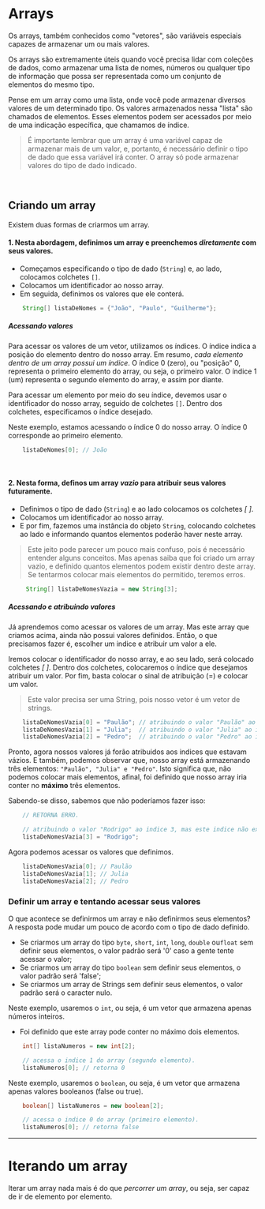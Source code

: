 # Arrays 
Os arrays, também conhecidos como "vetores", são variáveis especiais capazes de armazenar um ou mais valores.

Os arrays são extremamente úteis quando você precisa lidar com coleções de dados, como armazenar uma lista de nomes, números ou qualquer tipo de informação que possa ser representada como um conjunto de elementos do mesmo tipo.

Pense em um array como uma lista, onde você pode armazenar diversos valores de um determinado tipo. Os valores armazenados nessa "lista" são chamados de elementos. Esses elementos podem ser acessados por meio de uma indicação específica, que chamamos de índice.
> É importante lembrar que um array é uma variável capaz de armazenar mais de um valor, e, portanto, é necessário definir o tipo de dado que essa variável irá conter. O array só pode armazenar valores do tipo de dado indicado.

</br>

## Criando um array
Existem duas formas de criarmos um array. 

#### 1. Nesta abordagem, definimos um array e preenchemos _diretamente_ com seus valores.
- Começamos especificando o tipo de dado (`String`) e, ao lado, colocamos colchetes `[]`.
- Colocamos um identificador ao nosso array. 
- Em seguida, definimos os valores que ele conterá.     
```java
    String[] listaDeNomes = {"João", "Paulo", "Guilherme"}; 
```

##### Acessando valores 
Para acessar os valores de um vetor, utilizamos os índices. O índice indica a posição do elemento dentro do nosso array. Em resumo, _cada elemento dentro de um array possui um índice_. O índice 0 (zero), ou "posição" 0, representa o primeiro elemento do array, ou seja, o primeiro valor. O índice 1 (um) representa o segundo elemento do array, e assim por diante.

Para acessar um elemento por meio do seu índice, devemos usar o identificador do nosso array, seguido de colchetes `[]`. Dentro dos colchetes, especificamos o índice desejado.

Neste exemplo, estamos acessando o índice 0 do nosso array. O índice 0 corresponde ao primeiro elemento.
```java
    listaDeNomes[0]; // João
```

</br>

#### 2. Nesta forma, definos um array _vazio_ para atribuir seus valores futuramente. 
- Definimos o tipo de dado (`String`) e ao lado colocamos os colchetes _[ ]_. 
- Colocamos um identificador ao nosso array. 
- E por fim, fazemos uma instância do objeto `String`, colocando colchetes ao lado e informando quantos elementos poderão haver neste array. 
> Este jeito pode parecer um pouco mais confuso, pois é necessário entender alguns conceitos. Mas apenas saiba que foi criado um array vazio, e definido quantos elementos podem existir dentro deste array. Se tentarmos colocar mais elementos do permitido, teremos erros. 

```java
     String[] listaDeNomesVazia = new String[3];
```

##### Acessando e atribuindo valores
Já aprendemos como acessar os valores de um array. Mas este array que criamos acima, ainda não possui valores definidos. Então, o que precisamos fazer é, escolher um indice e atribuir um valor a ele. 

Iremos colocar o identificador do nosso array, e ao seu lado, será colocado colchetes _[ ]_. Dentro dos colchetes, colocaremos o índice que desejamos atribuir um valor. Por fim, basta colocar o sinal de atribuição (=) e colocar um valor. 
> Este valor precisa ser uma String, pois nosso vetor é um vetor de strings. 
```java
    listaDeNomesVazia[0] = "Paulão"; // atribuindo o valor "Paulão" ao indice 0. 
    listaDeNomesVazia[1] = "Julia";  // atribuindo o valor "Julia" ao indice 1.
    listaDeNomesVazia[2] = "Pedro";  // atribuindo o valor "Pedro" ao indice 2. 
```

Pronto, agora nossos valores já forão atribuidos aos indices que estavam vázios. 
E também, podemos observar que, nosso array está armazenando três elementos: `"Paulão", "Julia" e "Pedro"`.
Isto significa que, não podemos colocar mais elementos, afinal, foi definido que nosso array iria conter no __máximo__ três elementos. 

Sabendo-se disso, sabemos que não poderíamos fazer isso: 
```java
    // RETORNA ERRO. 

    // atribuindo o valor "Rodrigo" ao indice 3, mas este indice não existe. 
    listaDeNomesVazia[3] = "Rodrigo"; 
```

Agora podemos acessar os valores que definimos. 
```java
    listaDeNomesVazia[0]; // Paulão
    listaDeNomesVazia[1]; // Julia
    listaDeNomesVazia[2]; // Pedro
```


### Definir um array e tentando acessar seus valores
O que acontece se definirmos um array e não definirmos seus elementos? A resposta pode mudar um pouco de acordo com o tipo de dado definido. 
- Se criarmos um array do tipo `byte`, `short`, `int`, `long`, `double` ou`float` sem definir seus elementos, o valor padrão será '0' caso a gente tente acessar o valor;
- Se criarmos um array do tipo `boolean` sem definir seus elementos, o valor padrão será 'false';
- Se criarmos um array de Strings sem definir seus elementos, o valor padrão será o caracter nulo. 

Neste exemplo, usaremos o `int`, ou seja, é um vetor que armazena apenas números inteiros.
- Foi definido que este array pode conter no máximo dois elementos.  
```java
    int[] listaNumeros = new int[2];  

    // acessa o indice 1 do array (segundo elemento). 
    listaNumeros[0]; // retorna 0 
```

Neste exemplo, usaremos o `boolean`, ou seja, é um vetor que armazena apenas valores booleanos (false ou true).
```java
    boolean[] listaNumeros = new boolean[2];  

    // acessa o indice 0 do array (primeiro elemento). 
    listaNumeros[0]; // retorna false 
```

_______________________________________________________________

# Iterando um array
Iterar um array nada mais é do que _percorrer um array_, ou seja, ser capaz de ir de elemento por elemento. 

